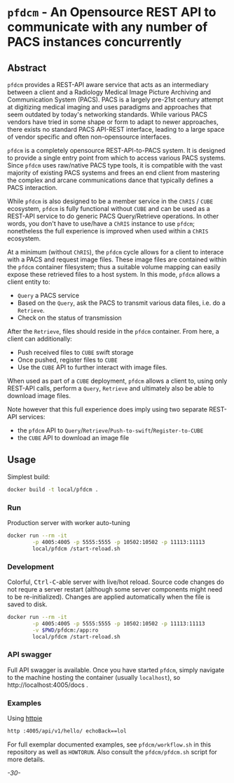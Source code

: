 # `pfdcm` - An Opensource REST API to communicate with any number of PACS instances concurrently

## Abstract

`pfdcm` provides a REST-API aware service that acts as an intermediary between a client and a Radiology Medical Image Picture Archiving and Communication System (PACS). PACS is a largely pre-21st century attempt at digitizing medical imaging and uses paradigms and approaches that seem outdated by today's networking standards. While various PACS vendors have tried in some shape or form to adapt to newer approaches, there exists no standard PACS API-REST interface, leading to a large space of vendor specific and often non-opensource interfaces.

`pfdcm` is a completely opensource REST-API-to-PACS system. It is designed to provide a single entry point from which to access various PACS systems. Since `pfdcm` uses raw/native PACS type tools, it is compatible with the vast majority of existing PACS systems and frees an end client from mastering the complex and arcane communications dance that typically defines a PACS interaction.

While `pfdcm` is also designed to be a member service in the `ChRIS` / `CUBE` ecosystem, `pfdcm` is fully functional without `CUBE` and can be used as a REST-API service to do generic PACS Query/Retrieve operations. In other words, you don't have to use/have a `ChRIS` instance to use `pfdcm`; nonetheless the full experience is improved when used within a `ChRIS` ecosystem.

At a minimum (without `ChRIS`), the `pfdcm` cycle allows for a client to interace with a PACS and request image files. These image files are contained within the `pfdcm` container filesystem; thus a suitable volume mapping can easily expose these retrieved files to a host system. In this mode, `pfdcm` allows a client entity to:

* `Query` a PACS service
* Based on the `Query`, ask the PACS to transmit various data files, i.e. do a `Retrieve`.
* Check on the status of transmission

After the `Retrieve`, files should reside in the `pfdcm` container. From here, a client can additionally:

* Push received files to `CUBE` swift storage
* Once pushed, register files to `CUBE`
* Use the `CUBE` API to further interact with image files.

When used as part of a `CUBE` deployment, `pfdcm` allows a client to, using only REST-API calls, perform a `Query`, `Retrieve` and ultimately also be able to download image files.

Note however that this full experience does imply using two separate REST-API services:

* the `pfdcm` API to `Query`/`Retrieve`/`Push-to-swift`/`Register-to-CUBE`
* the `CUBE` API to download an image file

## Usage

Simplest build:

```bash
docker build -t local/pfdcm .
```

### Run

Production server with worker auto-tuning

```bash
docker run --rm -it                                                            \
        -p 4005:4005 -p 5555:5555 -p 10502:10502 -p 11113:11113                \
        local/pfdcm /start-reload.sh
```

### Development

Colorful, <kbd>Ctrl-C</kbd>-able server with live/hot reload. Source code changes do not requre a server restart (although some server components might need to be re-initialized).
Changes are applied automatically when the file is saved to disk.

```bash
docker run --rm -it                                                            \
        -p 4005:4005 -p 5555:5555 -p 10502:10502 -p 11113:11113                \
        -v $PWD/pfdcm:/app:ro                                                  \
        local/pfdcm /start-reload.sh
```

### API swagger

Full API swagger is available. Once you have started `pfdcm`, simply navigate to the machine hosting the container (usually `localhost`), so http://localhost:4005/docs .

### Examples

Using [httpie](https://httpie.org/)

```bash
http :4005/api/v1/hello/ echoBack==lol
```

For full exemplar documented examples, see `pfdcm/workflow.sh` in this repository as well as `HOWTORUN`. Also consult the `pfdcm/pfdcm.sh` script for more details.

_-30-_